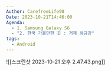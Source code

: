 ```yaml
---
Author: CarefreeLife98
Date: 2023-10-21T14:46:00
Agenda:
  - 1. Samsung Galaxy S6
  - "2. 한국 가볼만한 곳 : 거제 해금강"
tags:
  - Android
---
```

![[스크린샷 2023-10-21 오후 2.47.43.png]]